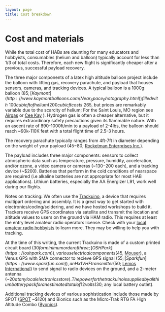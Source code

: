 ```yaml
---
layout: page
title: Cost breakdown
---
```


# Cost and materials

While the total cost of HABs are daunting for many educators and hobbyists, consumables (helium and balloon) typically account for less than 1/3 of total costs. Therefore, each new flight is significantly cheaper after a previous, successful payload recovery.

The three major components of a latex high altitude balloon project include the balloon with lifting gas, recovery parachute, and payload that houses sensors, cameras, and tracking devices. A typical balloon is a 1000g balloon ($85; [Kaymont](http://www.kaymontballoons.com/Near_Space_Photography.html)) filled with ~100 cubic ft of helium (200 cubic ft costs ~$265, but prices are remarkably variable due to the scarcity of helium; For the Saint Louis, MO region see [Airgas](https://www.airgas.com) or [Cee Kay](http://ceekay.com) ). Hydrogen gas is often a cheaper alternative, but it requires extraordinary safety precautions given its flammable nature. With an ascent rate of 890-1000ft/min to a payload of 2-4lbs, the balloon should reach ~90k-110K feet with a total flight time of 2.5-3 hours.

The recovery parachute typically ranges from 4ft-7ft in diameter depending on the weight of your payload ($45-$80; [Rocketman Enterprises Inc.](http://www.the-rocketman.com/recovery.html)).  

The payload includes three major components: sensors to collect atmospheric data such as temperature, pressure, humidity, acceleration, and/or ozone, a video camera or cameras (~$130-$200 each), and a tracking device (~$200). Batteries that perform in the cold conditions of nearspace are required (i.e alkaline batteries are not appropriate for most HAB applications). Lithium batteries, especially the AA Energizer L91, work well during our flights.

Notes on tracking: We often use the [Trackuino](https://github.com/trackuino/trackuino), a device that requires multipart ordering and assembly. It is a great way to get started with electronics/coding/soldering, and we have hosted workshops to build it. Trackers receive GPS coordinates via satellite and transmit the location and altitude values to users on the ground via HAM radio. This requires at least the entry level amateur radio operators license. Check with your [local amateur radio hobbyists](http://www.arrl.org/find-an-amateur-radio-license-class) to learn more. They may be willing to help you with tracking. 

At the time of this writing, the current Trackuino is made of a custom printed circuit board ($30 for minimum order of three; [OSHPark](https://oshpark.com)), various electrical components ($45, [Mouser](http://www.mouser.com)), a Venus GPS with SMA connector to recieve GPS signal ($55; [Sparkfun](https://www.sparkfun.com)), an Hx1 VHF transmitter ($50; [Lemos International](http://www.lemosint.com)) to send signal to radio devices on the ground, and a 2-meter antenna (~$20 at any local electronics store). The power for the trackuino is supplied by a lithium battery pack for an estimated total of 12 volts ($30; any local battery outlet). 

Additional tracking devices of various sophistication include those made by SPOT ([SPOT](http://www.findmespot.com/en/) ~$120) and Bionics such as the Micro-Trak RTG FA High Altitude Combo ([Byonics](http://www.byonics.com/mt-rtg)).